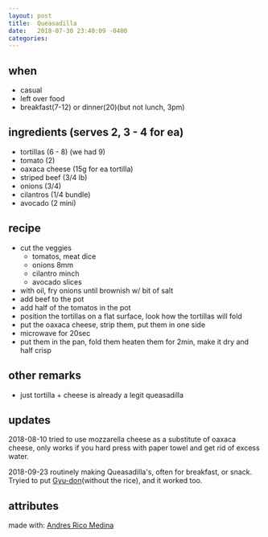 ```yaml
---
layout: post
title:  Queasadilla
date:   2018-07-30 23:40:09 -0400
categories: 
---
```


## when 

- casual
- left over food
- breakfast(7-12) or dinner(20)(but not lunch, 3pm)

## ingredients (serves 2, 3 - 4 for ea)

- tortillas (6 - 8) (we had 9)
- tomato (2)
- oaxaca cheese (15g for ea tortilla)
- striped beef (3/4 lb)
- onions (3/4)
- cilantros (1/4 bundle)
- avocado (2 mini)

## recipe

- cut the veggies
  - tomatos, meat dice
  - onions 8mm
  - cilantro minch
  - avocado slices
- with oil, fry onions until brownish w/ bit of salt
- add beef to the pot
- add half of the tomatos in the pot
- position the tortillas on a flat surface, look how the tortillas will fold
- put the oaxaca cheese, strip them, put them in one side
- microwave for 20sec
- put them in the pan, fold them heaten them for 2min, make it dry and half crisp 

## other remarks

- just tortilla + cheese is already a legit queasadilla

## updates

2018-08-10 tried to use mozzarella cheese as a substitute of oaxaca cheese, only works if you hard press with paper towel and get rid of excess water.

2018-09-23 routinely making Queasadilla's, often for breakfast, or snack. Tryied to put [Gyu-don](https://en.wikipedia.org/wiki/Gy%C5%ABdon)(without the rice), and it worked too.

## attributes 
made with: 
[Andres Rico Medina](https://github.com/AndresRicoM)

